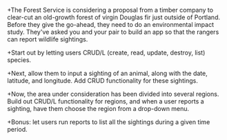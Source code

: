 +The Forest Service is considering a proposal from a timber company to clear-cut an old-growth forest of virgin Douglas fir just outside of Portland. Before they give the go-ahead, they need to do an environmental impact study. They've asked you and your pair to build an app so that the rangers can report wildlife sightings.

+Start out by letting users CRUD/L (create, read, update, destroy, list) species.

+Next, allow them to input a sighting of an animal, along with the date, latitude, and longitude. Add CRUD functionality for these sightings.

+Now, the area under consideration has been divided into several regions. Build out CRUD/L functionality for regions, and when a user reports a sighting, have them choose the region from a drop-down menu.

+Bonus: let users run reports to list all the sightings during a given time period. 
